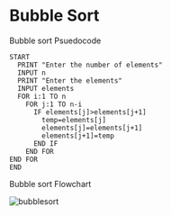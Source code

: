 # Bubble Sort

Bubble sort Psuedocode

```
START
  PRINT "Enter the number of elements"
  INPUT n
  PRINT "Enter the elements"
  INPUT elements
  FOR i:1 TO n
    FOR j:1 TO n-i
      IF elements[j]>elements[j+1]
        temp=elements[j]
        elements[j]=elements[j+1]
        elements[j+1]=temp
      END IF
    END FOR
END FOR
END
```
Bubble sort Flowchart

![bubblesort](https://github.com/user-attachments/assets/9f6dc876-0e16-49ab-bfd6-25e54773754a)

